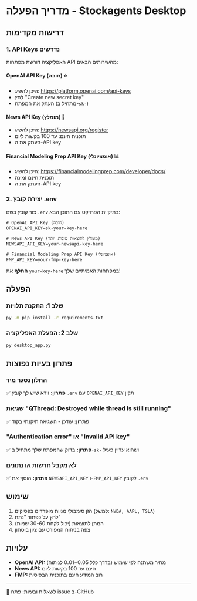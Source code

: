 # מדריך הפעלה - Stockagents Desktop

## דרישות מקדימות

### 1. API Keys נדרשים

האפליקציה דורשת מפתחות API מהשירותים הבאים:

#### **OpenAI API Key (חובה)** ⭐
- היכן להשיג: https://platform.openai.com/api-keys
- לחץ "Create new secret key"
- העתק את המפתח (מתחיל ב-`sk-`)

#### **News API Key (מומלץ)** 📰
- היכן להשיג: https://newsapi.org/register
- תוכנית חינם: עד 100 בקשות ליום
- העתק את ה-API key

#### **Financial Modeling Prep API Key (אופציונלי)** 📊
- היכן להשיג: https://financialmodelingprep.com/developer/docs/
- תוכנית חינם זמינה
- העתק את ה-API key

### 2. יצירת קובץ .env

צור קובץ בשם `.env` בתיקיית הפרויקט עם התוכן הבא:

```env
# OpenAI API Key (חובה)
OPENAI_API_KEY=sk-your-key-here

# News API Key (מומלץ לתוצאות טובות יותר)
NEWSAPI_API_KEY=your-newsapi-key-here

# Financial Modeling Prep API Key (אופציונלי)
FMP_API_KEY=your-fmp-key-here
```

**החלף** את `your-key-here` במפתחות האמיתיים שלך!

## הפעלה

### שלב 1: התקנת תלויות
```bash
py -m pip install -r requirements.txt
```

### שלב 2: הפעלת האפליקציה
```bash
py desktop_app.py
```

## פתרון בעיות נפוצות

### החלון נסגר מיד
✅ **פתרון:** וודא שיש לך קובץ `.env` עם `OPENAI_API_KEY` תקין

### שגיאת "QThread: Destroyed while thread is still running"
✅ **פתרון:** עודכן - השגיאה תיקנתי בקוד

### "Authentication error" או "Invalid API key"
✅ **פתרון:** בדוק שהמפתח שלך מתחיל ב-`sk-` ושהוא עדיין פעיל

### לא מקבל חדשות או נתונים
✅ **פתרון:** הוסף את `NEWSAPI_API_KEY` ו-`FMP_API_KEY` לקובץ `.env`

## שימוש

1. הזן סימבולי מניות מופרדים בפסיקים (למשל: `NVDA, AAPL, TSLA`)
2. לחץ על כפתור "נתח"
3. המתן לתוצאות (יכול לקחת 30-60 שניות)
4. צפה בניתוח המפורט עם ציון ביטחון

## עלויות

- **OpenAI API:** מחיר משתנה לפי שימוש (בדרך כלל $0.01-$0.05 לניתוח)
- **News API:** חינם עד 100 בקשות ליום
- **FMP:** רוב המידע חינם בתוכנית הבסיסית

---
📧 לשאלות ובעיות: פתח issue ב-GitHub
